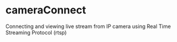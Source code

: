# cameraConnect
Connecting and viewing live stream from IP camera using Real Time Streaming Protocol (rtsp)
